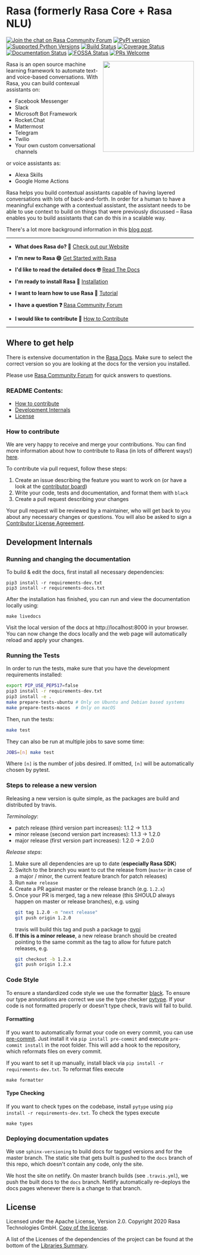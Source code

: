 # Rasa (formerly Rasa Core + Rasa NLU)

[![Join the chat on Rasa Community Forum](https://img.shields.io/badge/forum-join%20discussions-brightgreen.svg)](https://forum.rasa.com/?utm_source=badge&utm_medium=badge&utm_campaign=pr-badge&utm_content=badge)
[![PyPI version](https://badge.fury.io/py/rasa.svg)](https://badge.fury.io/py/rasa)
[![Supported Python Versions](https://img.shields.io/pypi/pyversions/rasa.svg)](https://pypi.python.org/pypi/rasa)
[![Build Status](https://travis-ci.com/RasaHQ/rasa.svg?branch=master)](https://travis-ci.com/RasaHQ/rasa)
[![Coverage Status](https://coveralls.io/repos/github/RasaHQ/rasa/badge.svg?branch=master)](https://coveralls.io/github/RasaHQ/rasa?branch=master)
[![Documentation Status](https://img.shields.io/badge/docs-stable-brightgreen.svg)](https://rasa.com/docs)
[![FOSSA Status](https://app.fossa.com/api/projects/custom%2B8141%2Fgit%40github.com%3ARasaHQ%2Frasa.git.svg?type=shield)](https://app.fossa.com/projects/custom%2B8141%2Fgit%40github.com%3ARasaHQ%2Frasa.git?ref=badge_shield)
[![PRs Welcome](https://img.shields.io/badge/PRs-welcome-brightgreen.svg?style=flat-square)](https://github.com/orgs/RasaHQ/projects/23)

<img align="right" height="244" src="https://www.rasa.com/assets/img/sara/sara-open-source-lg.png">

Rasa is an open source machine learning framework to automate text-and voice-based conversations. With Rasa, you can build contexual assistants on:
- Facebook Messenger
- Slack
- Microsoft Bot Framework
- Rocket.Chat
- Mattermost
- Telegram
- Twilio
- Your own custom conversational channels

or voice assistants as:
- Alexa Skills
- Google Home Actions

Rasa helps you build contextual assistants capable of having layered conversations with 
lots of back-and-forth. In order for a human to have a meaningful exchange with a contextual 
assistant, the assistant needs to be able to use context to build on things that were previously 
discussed – Rasa enables you to build assistants that can do this in a scalable way.

There's a lot more background information in this
[blog post](https://medium.com/rasa-blog/a-new-approach-to-conversational-software-2e64a5d05f2a).

---
- **What does Rasa do? 🤔**
  [Check out our Website](https://rasa.com/)

- **I'm new to Rasa 😄**
  [Get Started with Rasa](https://rasa.com/docs/getting-started/)

- **I'd like to read the detailed docs 🤓**
  [Read The Docs](https://rasa.com/docs/)

- **I'm ready to install Rasa 🚀**
  [Installation](https://rasa.com/docs/rasa/user-guide/installation/)

- **I want to learn how to use Rasa 🚀**
  [Tutorial](https://rasa.com/docs/rasa/user-guide/rasa-tutorial/)

- **I have a question ❓**
  [Rasa Community Forum](https://forum.rasa.com/)

- **I would like to contribute 🤗**
  [How to Contribute](#how-to-contribute)

---  
## Where to get help

There is extensive documentation in the [Rasa Docs](https://rasa.com/docs/rasa).
Make sure to select the correct version so you are looking at
the docs for the version you installed.

Please use [Rasa Community Forum](https://forum.rasa.com) for quick answers to
questions.

### README Contents:
- [How to contribute](#how-to-contribute)
- [Development Internals](#development-internals)
- [License](#license)

### How to contribute
We are very happy to receive and merge your contributions. You can
find more information about how to contribute to Rasa (in lots of
different ways!) [here](http://rasa.com/community/contribute).

To contribute via pull request, follow these steps:

1. Create an issue describing the feature you want to work on (or
   have a look at the [contributor board](https://github.com/orgs/RasaHQ/projects/23))
2. Write your code, tests and documentation, and format them with ``black``
3. Create a pull request describing your changes

Your pull request will be reviewed by a maintainer, who will get
back to you about any necessary changes or questions. You will
also be asked to sign a
[Contributor License Agreement](https://cla-assistant.io/RasaHQ/rasa).


## Development Internals
### Running and changing the documentation
To build & edit the docs, first install all necessary dependencies:

```
pip3 install -r requirements-dev.txt
pip3 install -r requirements-docs.txt
```

After the installation has finished, you can run and view the documentation
locally using:
```
make livedocs
```

Visit the local version of the docs at http://localhost:8000 in your browser.
You can now change the docs locally and the web page will automatically reload
and apply your changes.

### Running the Tests
In order to run the tests, make sure that you have the development requirements installed:
```bash
export PIP_USE_PEP517=false
pip3 install -r requirements-dev.txt
pip3 install -e .
make prepare-tests-ubuntu # Only on Ubuntu and Debian based systems
make prepare-tests-macos  # Only on macOS
```

Then, run the tests:
```bash
make test
```

They can also be run at multiple jobs to save some time:
```bash
JOBS=[n] make test
```

Where `[n]` is the number of jobs desired. If omitted, `[n]` will be automatically chosen by pytest.

### Steps to release a new version
Releasing a new version is quite simple, as the packages are build and distributed by travis.

*Terminology*:
* patch release (third version part increases): 1.1.2 -> 1.1.3
* minor release (second version part increases): 1.1.3 -> 1.2.0
* major release (first version part increases): 1.2.0 -> 2.0.0

*Release steps*:
1. Make sure all dependencies are up to date (**especially Rasa SDK**)
2. Switch to the branch you want to cut the release from (`master` in case of a major / minor, the current feature branch for patch releases) 
3. Run `make release`
4. Create a PR against master or the release branch (e.g. `1.2.x`)
5. Once your PR is merged, tag a new release (this SHOULD always happen on master or release branches), e.g. using
    ```bash
    git tag 1.2.0 -m "next release"
    git push origin 1.2.0
    ```
    travis will build this tag and push a package to [pypi](https://pypi.python.org/pypi/rasa)
6. **If this is a minor release**, a new release branch should be created pointing to the same commit as the tag to allow for future patch releases, e.g.
    ```bash
    git checkout -b 1.2.x
    git push origin 1.2.x
    ```

### Code Style

To ensure a standardized code style we use the formatter [black](https://github.com/ambv/black).
To ensure our type annotations are correct we use the type checker [pytype](https://github.com/google/pytype). 
If your code is not formatted properly or doesn't type check, travis will fail to build.

#### Formatting

If you want to automatically format your code on every commit, you can use [pre-commit](https://pre-commit.com/).
Just install it via `pip install pre-commit` and execute `pre-commit install` in the root folder.
This will add a hook to the repository, which reformats files on every commit.

If you want to set it up manually, install black via `pip install -r requirements-dev.txt`.
To reformat files execute
```
make formatter
```

#### Type Checking

If you want to check types on the codebase, install `pytype` using `pip install -r requirements-dev.txt`.
To check the types execute
```
make types
```

### Deploying documentation updates

We use `sphinx-versioning` to build docs for tagged versions and for the master branch.
The static site that gets built is pushed to the `docs` branch of this repo, which doesn't contain
any code, only the site.

We host the site on netlify. On master branch builds (see `.travis.yml`), we push the built docs to the `docs`
branch. Netlify automatically re-deploys the docs pages whenever there is a change to that branch.


## License
Licensed under the Apache License, Version 2.0.
Copyright 2020 Rasa Technologies GmbH. [Copy of the license](LICENSE.txt).

A list of the Licenses of the dependencies of the project can be found at
the bottom of the
[Libraries Summary](https://libraries.io/github/RasaHQ/rasa).
